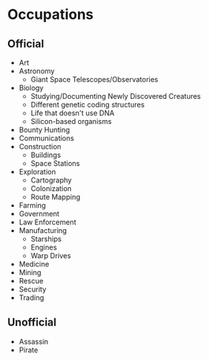 # Occupations

## Official
* Art
* Astronomy
  * Giant Space Telescopes/Observatories
* Biology
  * Studying/Documenting Newly Discovered Creatures
  * Different genetic coding structures
  * Life that doesn't use DNA
  * Silicon-based organisms
* Bounty Hunting
* Communications
* Construction
  * Buildings
  * Space Stations
* Exploration
  * Cartography
  * Colonization
  * Route Mapping
* Farming
* Government
* Law Enforcement
* Manufacturing
  * Starships
  * Engines
  * Warp Drives
* Medicine
* Mining
* Rescue
* Security
* Trading

## Unofficial
* Assassin
* Pirate
